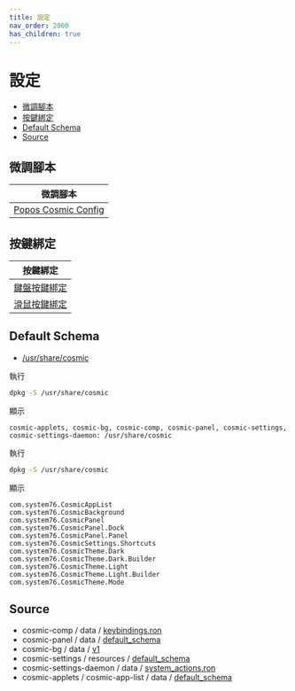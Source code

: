 ```yaml
---
title: 設定
nav_order: 2000
has_children: true
---
```



# 設定

* [微調腳本](#微調腳本)
* [按鍵綁定](#按鍵綁定)
* [Default Schema](#default-schema)
* [Source](#source)




## 微調腳本

| 微調腳本 |
| -------- |
| [Popos Cosmic Config](https://github.com/samwhelp/popos-cosmic-adjustment/tree/main/prototype/main/cosmic-config/Main) |




## 按鍵綁定

| 按鍵綁定 |
| --- |
| [鍵盤按鍵綁定](https://samwhelp.github.io/note-about-popos-cosmic/read/config/keybind.html) |
| [滑鼠按鍵綁定](https://samwhelp.github.io/note-about-popos-cosmic/read/config/mousebind.html) |




## Default Schema

* [/usr/share/cosmic](https://github.com/samwhelp/popos-cosmic-adjustment/tree/main/sample/default-schema/Main/asset/overlay/usr/share/cosmic)


執行

``` sh
dpkg -S /usr/share/cosmic
```

顯示

```
cosmic-applets, cosmic-bg, cosmic-comp, cosmic-panel, cosmic-settings, cosmic-settings-daemon: /usr/share/cosmic
```



執行

``` sh
dpkg -S /usr/share/cosmic
```

顯示

```
com.system76.CosmicAppList
com.system76.CosmicBackground
com.system76.CosmicPanel
com.system76.CosmicPanel.Dock
com.system76.CosmicPanel.Panel
com.system76.CosmicSettings.Shortcuts
com.system76.CosmicTheme.Dark
com.system76.CosmicTheme.Dark.Builder
com.system76.CosmicTheme.Light
com.system76.CosmicTheme.Light.Builder
com.system76.CosmicTheme.Mode
```




## Source

* cosmic-comp / data / [keybindings.ron](https://github.com/pop-os/cosmic-comp/blob/master/data/keybindings.ron)
* cosmic-panel / data / [default_schema](https://github.com/pop-os/cosmic-panel/tree/master/data/default_schema)
* cosmic-bg / data / [v1](https://github.com/pop-os/cosmic-bg/tree/master/data/v1)
* cosmic-settings / resources / [default_schema](https://github.com/pop-os/cosmic-settings/tree/master/resources/default_schema)
* cosmic-settings-daemon / data / [system_actions.ron](https://github.com/pop-os/cosmic-settings-daemon/blob/master/data/system_actions.ron)
* cosmic-applets / cosmic-app-list / data / [default_schema](https://github.com/pop-os/cosmic-applets/tree/master/cosmic-app-list/data/default_schema/com.system76.CosmicAppList/v1)
